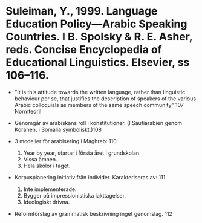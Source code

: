 # Suleiman, Y., 1999. Language Education Policy—Arabic Speaking Countries.  I B. Spolsky & R. E. Asher, reds. Concise Encyclopedia of Educational Linguistics. Elsevier, ss 106–116.

- "It is this attitude towards the written language, rather than linguistic behaviour per se, that justifies the description of speakers of the various Arabic colloquials as members of the same speech community" 107 Normteori!

- Genomgår av arabiskans roll i konstitutioner. (I Saufiarabien genom Koranen, i Somalia symboliskt.)108

- 3 modeller för arabisering i Maghreb: 110
	1.	Year by year, startar i första året i grundskolan.
	2.	Vissa ämnen.
	3.	Hela skolor i taget.

- Korpusplanering initiativ från individer. Karakteriseras av: 111
	1.	Inte implementerade.
	2.	Bygger på impressionistiska iakttagelser.
	3.	Ideologiskt drivna.

- Reformförslag av grammatisk beskrivning inget genomslag. 112

